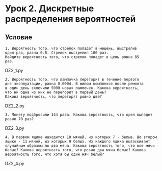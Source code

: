 # Урок 2. Дискретные распределения вероятностей

## Условие

    1. Вероятность того, что стрелок попадет в мишень, выстрелив
    один раз, равна 0.8. Стрелок выстрелил 100 раз.
    Найдите вероятность того, что стрелок попадет в цель ровно 85
    раз.

DZ2_1.py

    2. Вероятность того, что лампочка перегорит в течение первого
    дня эксплуатации, равна 0.0004. В жилом комплексе после ремонта
    в один день включили 5000 новых лампочек. Какова вероятность,
    что ни одна из них не перегорит в первый день?
    Какова вероятность, что перегорят ровно две?

DZ2_2.py

    3. Монету подбросили 144 раза. Какова вероятность, что орел выпадет ровно 70 раз?

DZ2_3.py

    4. В первом ящике находится 10 мячей, из которых 7 - белые. Во втором ящике - 11 мячей, из которых 9 белых. Из каждого ящика вытаскивают случайным образом по два мяча. Какова вероятность того, что все мячи белые? Какова вероятность того, что ровно два мяча белые? Какова вероятность того, что хотя бы один мяч белый?

DZ2_4.py
